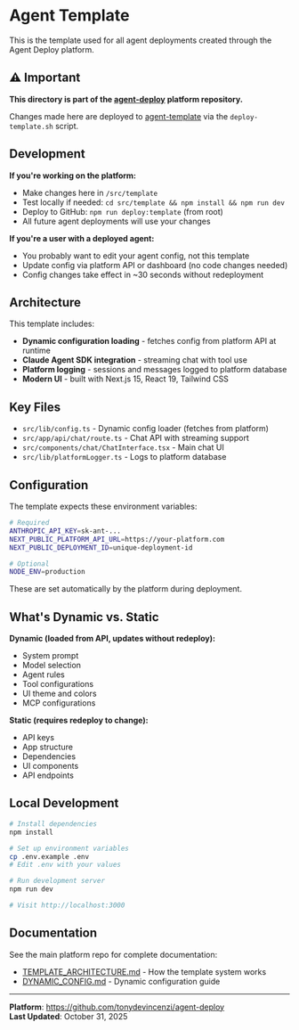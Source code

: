 # Agent Template

This is the template used for all agent deployments created through the Agent Deploy platform.

## ⚠️ Important

**This directory is part of the [agent-deploy](https://github.com/tonydevincenzi/agent-deploy) platform repository.**

Changes made here are deployed to [agent-template](https://github.com/tonydevincenzi/agent-template) via the `deploy-template.sh` script.

## Development

**If you're working on the platform:**
- Make changes here in `/src/template`
- Test locally if needed: `cd src/template && npm install && npm run dev`
- Deploy to GitHub: `npm run deploy:template` (from root)
- All future agent deployments will use your changes

**If you're a user with a deployed agent:**
- You probably want to edit your agent config, not this template
- Update config via platform API or dashboard (no code changes needed)
- Config changes take effect in ~30 seconds without redeployment

## Architecture

This template includes:
- **Dynamic configuration loading** - fetches config from platform API at runtime
- **Claude Agent SDK integration** - streaming chat with tool use
- **Platform logging** - sessions and messages logged to platform database
- **Modern UI** - built with Next.js 15, React 19, Tailwind CSS

## Key Files

- `src/lib/config.ts` - Dynamic config loader (fetches from platform)
- `src/app/api/chat/route.ts` - Chat API with streaming support
- `src/components/chat/ChatInterface.tsx` - Main chat UI
- `src/lib/platformLogger.ts` - Logs to platform database

## Configuration

The template expects these environment variables:

```bash
# Required
ANTHROPIC_API_KEY=sk-ant-...
NEXT_PUBLIC_PLATFORM_API_URL=https://your-platform.com
NEXT_PUBLIC_DEPLOYMENT_ID=unique-deployment-id

# Optional
NODE_ENV=production
```

These are set automatically by the platform during deployment.

## What's Dynamic vs. Static

**Dynamic (loaded from API, updates without redeploy):**
- System prompt
- Model selection
- Agent rules
- Tool configurations
- UI theme and colors
- MCP configurations

**Static (requires redeploy to change):**
- API keys
- App structure
- Dependencies
- UI components
- API endpoints

## Local Development

```bash
# Install dependencies
npm install

# Set up environment variables
cp .env.example .env
# Edit .env with your values

# Run development server
npm run dev

# Visit http://localhost:3000
```

## Documentation

See the main platform repo for complete documentation:
- [TEMPLATE_ARCHITECTURE.md](../../TEMPLATE_ARCHITECTURE.md) - How the template system works
- [DYNAMIC_CONFIG.md](../../DYNAMIC_CONFIG.md) - Dynamic configuration guide

---

**Platform**: https://github.com/tonydevincenzi/agent-deploy  
**Last Updated**: October 31, 2025

